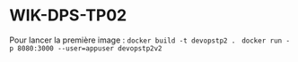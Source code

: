 # WIK-DPS-TP02
Pour lancer la première image :
`docker build -t devopstp2 . `
`docker run -p 8080:3000 --user=appuser devopstp2v2`



